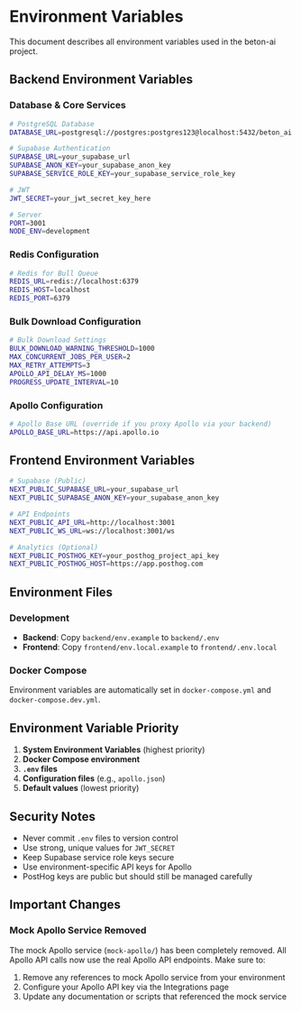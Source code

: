 # Environment Variables

This document describes all environment variables used in the beton-ai project.

## Backend Environment Variables

### Database & Core Services

```bash
# PostgreSQL Database
DATABASE_URL=postgresql://postgres:postgres123@localhost:5432/beton_ai

# Supabase Authentication
SUPABASE_URL=your_supabase_url
SUPABASE_ANON_KEY=your_supabase_anon_key
SUPABASE_SERVICE_ROLE_KEY=your_supabase_service_role_key

# JWT
JWT_SECRET=your_jwt_secret_key_here

# Server
PORT=3001
NODE_ENV=development
```

### Redis Configuration

```bash
# Redis for Bull Queue
REDIS_URL=redis://localhost:6379
REDIS_HOST=localhost
REDIS_PORT=6379
```

### Bulk Download Configuration

```bash
# Bulk Download Settings
BULK_DOWNLOAD_WARNING_THRESHOLD=1000
MAX_CONCURRENT_JOBS_PER_USER=2
MAX_RETRY_ATTEMPTS=3
APOLLO_API_DELAY_MS=1000
PROGRESS_UPDATE_INTERVAL=10
```

### Apollo Configuration

```bash
# Apollo Base URL (override if you proxy Apollo via your backend)
APOLLO_BASE_URL=https://api.apollo.io
```

## Frontend Environment Variables

```bash
# Supabase (Public)
NEXT_PUBLIC_SUPABASE_URL=your_supabase_url
NEXT_PUBLIC_SUPABASE_ANON_KEY=your_supabase_anon_key

# API Endpoints
NEXT_PUBLIC_API_URL=http://localhost:3001
NEXT_PUBLIC_WS_URL=ws://localhost:3001/ws

# Analytics (Optional)
NEXT_PUBLIC_POSTHOG_KEY=your_posthog_project_api_key
NEXT_PUBLIC_POSTHOG_HOST=https://app.posthog.com
```

## Environment Files

### Development

- **Backend**: Copy `backend/env.example` to `backend/.env`
- **Frontend**: Copy `frontend/env.local.example` to `frontend/.env.local`

### Docker Compose

Environment variables are automatically set in `docker-compose.yml` and `docker-compose.dev.yml`.

## Environment Variable Priority

1. **System Environment Variables** (highest priority)
2. **Docker Compose environment** 
3. **`.env` files**
4. **Configuration files** (e.g., `apollo.json`)
5. **Default values** (lowest priority)

## Security Notes

- Never commit `.env` files to version control
- Use strong, unique values for `JWT_SECRET`
- Keep Supabase service role keys secure
- Use environment-specific API keys for Apollo
- PostHog keys are public but should still be managed carefully

## Important Changes

### Mock Apollo Service Removed
The mock Apollo service (`mock-apollo/`) has been completely removed. All Apollo API calls now use the real Apollo API endpoints. Make sure to:
1. Remove any references to mock Apollo service from your environment
2. Configure your Apollo API key via the Integrations page
3. Update any documentation or scripts that referenced the mock service 